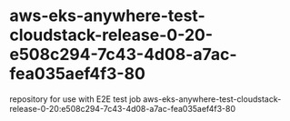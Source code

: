 # aws-eks-anywhere-test-cloudstack-release-0-20-e508c294-7c43-4d08-a7ac-fea035aef4f3-80
repository for use with E2E test job aws-eks-anywhere-test-cloudstack-release-0-20:e508c294-7c43-4d08-a7ac-fea035aef4f3-80
